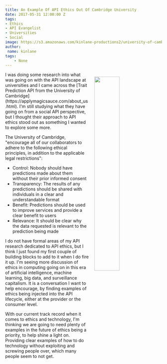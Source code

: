 ```yaml
---
title: An Example Of API Ethics Out Of Cambridge University
date: 2017-05-31 12:00:00 Z
tags:
- Ethics
- API Evangelist
- Universities
- Social
image: https://s3.amazonaws.com/kinlane-productions2/university-of-cambridge/apply-magic-sauce-prediction-api.png
author:
 name: kinlane
tags:
    - None
---
```

<p><img style="padding: 15px;" src="https://s3.amazonaws.com/kinlane-productions2/university-of-cambridge/apply-magic-sauce-prediction-api.png" align="right" width="40%" /></p>I was doing some research into what was going on with the API landscape at universities and I came across the [Trait Prediction API from the University of Cambridge](https://applymagicsauce.com/about_us.html). I'm still studying what they have going on from a social API perspective, but I thought their approach to API ethics stood out as something I wanted to explore some more.

The University of Cambridge, "encourage all of our collaborators to adhere to the following ethical principles, in addition to the applicable legal restrictions":

* Control: Nobody should have predictions made about them without their prior informed consent
* Transparency: The results of any predictions should be shared with individuals in a clear and understandable format
* Benefit: Predictions should be used to improve services and provide a clear benefit to users
* Relevance: It should be clear why the data requested is relevant to the prediction being made

I do not have formal areas of my API research dedicated to API ethics, but I think I just found my first couple of building blocks to add to it when I do fire it up. I'm seeing more discussion of ethics in computing going on in this era of artificial intelligence, machine learning, big data, and surveillance capitalism. It is a conversation I want to help encourage, by finding examples of ethics being injected into the API lifecycle, either at the provider or the consumer level.

With our current track record when it comes to ethics and technology, I'm thinking we are going to need plenty of examples in the future of ethics being a priority, to help shine a light on. Providing clear examples of how to do technology without exploiting and screwing people over, which many people seem to not get.